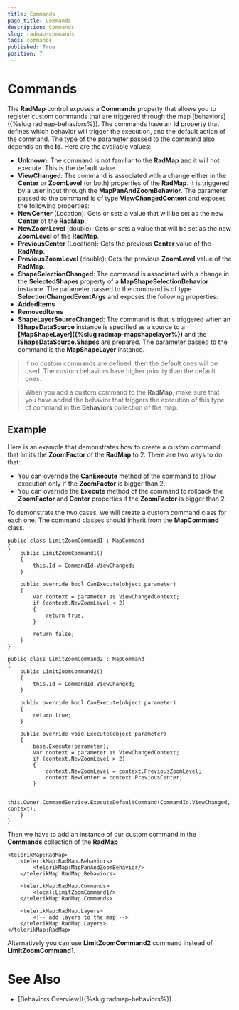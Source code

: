 ```yaml
---
title: Commands
page_title: Commands
description: Commands
slug: radmap-commands
tags: commands
published: True
position: 7
---
```


# Commands

The **RadMap** control exposes a **Commands** property that allows you to register custom commands that are triggered through the map [behaviors]({%slug radmap-behaviors%}). The commands have an **Id** property that defines which behavior will trigger the execution, and the default action of the command. The type of the parameter passed to the command also depends on the **Id**. Here are the available values:

* **Unknown**: The command is not familiar to the **RadMap** and it will not execute. This is the default value.
* **ViewChanged**: The command is associated with a change either in the **Center** or **ZoomLevel** (or both) properties of the **RadMap**. It is triggered by a user input through the **MapPanAndZoomBehavior**. The parameter passed to the command is of type **ViewChangedContext** and exposes the following properties:
 * **NewCenter** (Location): Gets or sets a value that will be set as the new **Center** of the **RadMap**.
 * **NewZoomLevel** (double): Gets or sets a value that will be set as the new **ZoomLevel** of the **RadMap**.
 * **PreviousCenter** (Location): Gets the previous **Center** value of the **RadMap**.
 * **PreviousZoomLevel** (double): Gets the previous **ZoomLevel** value of the **RadMap**.
 * **ShapeSelectionChanged**: The command is associated with a change in the **SelectedShapes** property of a **MapShapeSelectionBehavior** instance. The parameter passed to the command is of type **SelectionChangedEventArgs** and exposes the following properties:
 * **AddedItems**
 * **RemovedItems**
* **ShapeLayerSourceChanged**: The command is that is triggered when an **IShapeDataSource** instance is specified as a source to a **[MapShapeLayer]({%slug radmap-mapshapelayer%})** and the **IShapeDataSource.Shapes** are prepared. The parameter passed to the command is the **MapShapeLayer** instance.

>If no custom commands are defined, then the default ones will be used. The custom behaviors have higher priority than the default ones.

>When you add a custom command to the **RadMap**, make sure that you have added the behavior that triggers the execution of this type of command in the **Behaviors** collection of the map.

## Example

Here is an example that demonstrates how to create a custom command that limits the **ZoomFactor** of the **RadMap** to 2. There are two ways to do that:

* You can override the **CanExecute** method of the command to allow execution only if the **ZoomFactor** is bigger than 2.
* You can override the **Execute** method of the command to rollback the **ZoomFactor** and **Center** properties if the **ZoomFactor** is bigger than 2.

To demonstrate the two cases, we will create a custom command class for each one. The command classes should inherit from the **MapCommand** class.

	public class LimitZoomCommand1 : MapCommand
	{
	    public LimitZoomCommand1()
	    {
	        this.Id = CommandId.ViewChanged;
	    }
	
	    public override bool CanExecute(object parameter)
	    {
	        var context = parameter as ViewChangedContext;
	        if (context.NewZoomLevel < 2)
	        {
	            return true;
	        }
	
	        return false;
	    }
	}

	public class LimitZoomCommand2 : MapCommand
	{
	    public LimitZoomCommand2()
	    {
	        this.Id = CommandId.ViewChanged;
	    }
	
	    public override bool CanExecute(object parameter)
	    {
	        return true;
	    }
	
	    public override void Execute(object parameter)
	    {
	        base.Execute(parameter);
	        var context = parameter as ViewChangedContext;
	        if (context.NewZoomLevel > 2)
	        {
	            context.NewZoomLevel = context.PreviousZoomLevel;
	            context.NewCenter = context.PreviousCenter;
	        }
	
	        this.Owner.CommandService.ExecuteDefaultCommand(CommandId.ViewChanged, context);
	    }
	}

Then we have to add an instance of our custom command in the **Commands** collection of the **RadMap**

	<telerikMap:RadMap>
	    <telerikMap:RadMap.Behaviors>
	        <telerikMap:MapPanAndZoomBehavior/>
	    </telerikMap:RadMap.Behaviors>
	
	    <telerikMap:RadMap.Commands>
	        <local:LimitZoomCommand1/>
	    </telerikMap:RadMap.Commands>
	
	    <telerikMap:RadMap.Layers>
	        <!-- add layers to the map -->
	    </telerikMap:RadMap.Layers>
	</telerikMap:RadMap>

Alternatively you can use **LimitZoomCommand2** command instead of **LimitZoomCommand1**.

# See Also

 * [Behaviors Overview]({%slug radmap-behaviors%})
